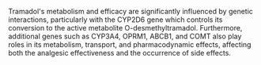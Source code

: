Tramadol's metabolism and efficacy are significantly influenced by genetic interactions, particularly with the CYP2D6 gene which controls its conversion to the active metabolite O-desmethyltramadol. Furthermore, additional genes such as CYP3A4, OPRM1, ABCB1, and COMT also play roles in its metabolism, transport, and pharmacodynamic effects, affecting both the analgesic effectiveness and the occurrence of side effects.